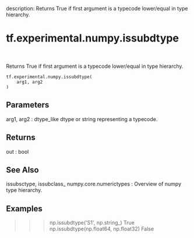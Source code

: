 description: Returns True if first argument is a typecode lower/equal in type hierarchy.

<div itemscope itemtype="http://developers.google.com/ReferenceObject">
<meta itemprop="name" content="tf.experimental.numpy.issubdtype" />
<meta itemprop="path" content="Stable" />
</div>

# tf.experimental.numpy.issubdtype

<!-- Insert buttons and diff -->

<table class="tfo-notebook-buttons tfo-api nocontent" align="left">

</table>



Returns True if first argument is a typecode lower/equal in type hierarchy.

<pre class="devsite-click-to-copy prettyprint lang-py tfo-signature-link">
<code>tf.experimental.numpy.issubdtype(
    arg1, arg2
)
</code></pre>



<!-- Placeholder for "Used in" -->

Parameters
----------
arg1, arg2 : dtype_like
    dtype or string representing a typecode.

Returns
-------
out : bool

See Also
--------
issubsctype, issubclass_
numpy.core.numerictypes : Overview of numpy type hierarchy.

Examples
--------
>>> np.issubdtype('S1', np.string_)
True
>>> np.issubdtype(np.float64, np.float32)
False